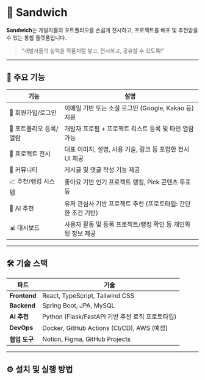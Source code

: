 # 🥪 Sandwich

**Sandwich**는 개발자들의 포트폴리오를 손쉽게 전시하고, 프로젝트를 배포 및 추천받을 수 있는 통합 플랫폼입니다.

> “개발자들의 실력을 작품처럼 쌓고, 전시하고, 공유할 수 있도록!”

---

## 🧩 주요 기능

| 기능                     | 설명                                                                 |
|--------------------------|----------------------------------------------------------------------|
| 🔐 회원가입/로그인        | 이메일 기반 또는 소셜 로그인 (Google, Kakao 등) 지원                     |
| 👤 포트폴리오 등록/열람   | 개발자 프로필 + 프로젝트 리스트 등록 및 타인 열람 가능                     |
| 🚀 프로젝트 전시          | 대표 이미지, 설명, 사용 기술, 링크 등 포함한 전시 UI 제공                   |
| 💬 커뮤니티              | 게시글 및 댓글 작성 기능 제공                                          |
| 📈 추천/랭킹 시스템       | 좋아요 기반 인기 프로젝트 랭킹, Pick 콘텐츠 투표 등                        |
| 🧠 AI 추천               | 유저 관심사 기반 프로젝트 추천 (프로토타입: 간단한 조건 기반)               |
| 📊 대시보드              | 사용자 활동 및 등록 프로젝트/랭킹 확인 등 개인화된 정보 제공                |

---

## 🛠️ 기술 스택

| 파트       | 기술                                                                 |
|------------|----------------------------------------------------------------------|
| **Frontend** | React, TypeScript, Tailwind CSS                                     |
| **Backend**  | Spring Boot, JPA, MySQL                                             |
| **AI 추천**  | Python (Flask/FastAPI 기반 추천 로직 프로토타입)                    |
| **DevOps**   | Docker, GitHub Actions (CI/CD), AWS (예정)                         |
| **협업 도구** | Notion, Figma, GitHub Projects                                     |

---

## ⚙️ 설치 및 실행 방법
